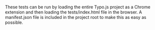 These tests can be run by loading the entire Typo.js project as a Chrome 
extension and then loading the tests/index.html file in the browser. A
manifest.json file is included in the project root to make this as easy
as possible.